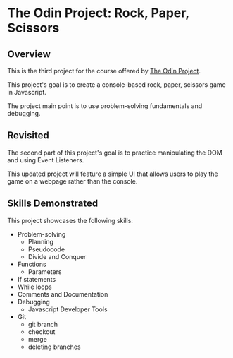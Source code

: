 # The Odin Project: Rock, Paper, Scissors

## Overview

This is the third project for the course offered by [The Odin Project](https://www.theodinproject.com/lessons/foundations-rock-paper-scissors).

This project's goal is to create a console-based rock, paper, scissors game in Javascript.

The project main point is to use problem-solving fundamentals and debugging.

## Revisited
The second part of this project's goal is to practice manipulating the DOM and using Event Listeners.

This updated project will feature a simple UI that allows users to play the game on a webpage rather than the console.

## Skills Demonstrated

This project showcases the following skills:
* Problem-solving
    * Planning
    * Pseudocode
    * Divide and Conquer
* Functions
    * Parameters
* If statements
* While loops
* Comments and Documentation
* Debugging
    * Javascript Developer Tools
* Git
    * git branch
    * checkout
    * merge
    * deleting branches


